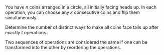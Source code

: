 You have $n$ coins arranged in a circle, all initially facing heads up. In each operation, you can choose any $k$ consecutive coins and flip them simultaneously.

Determine the number of distinct ways to make all coins face tails up after exactly $t$ operations.

Two sequences of operations are considered the same if one can be transformed into the other by reordering the operations.